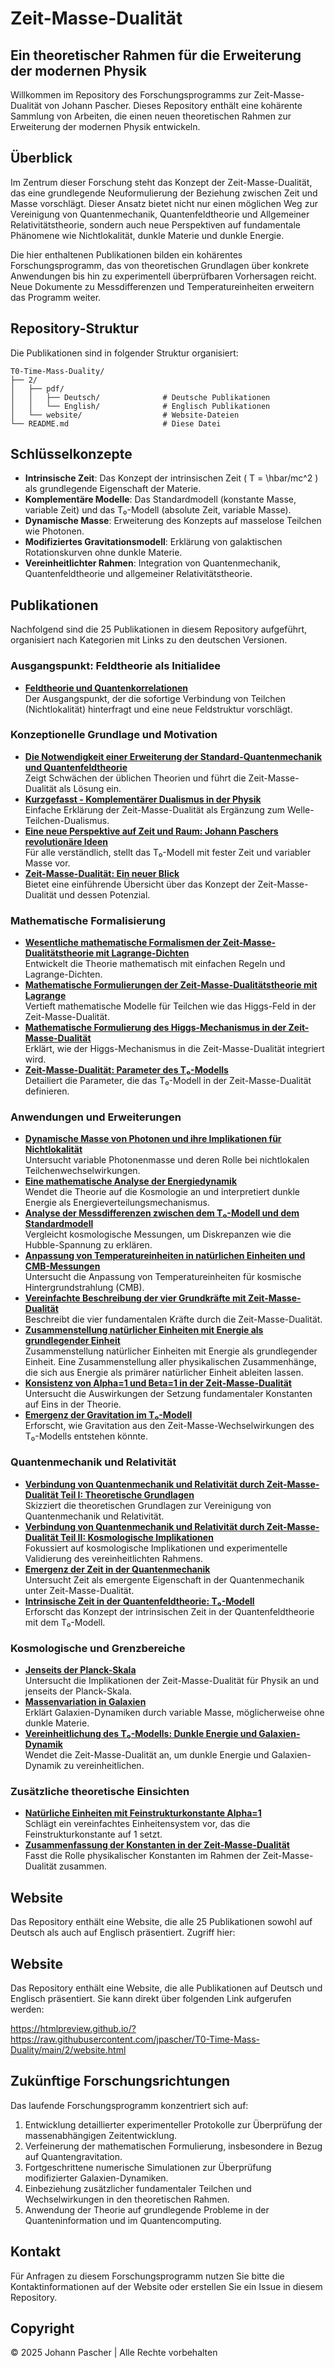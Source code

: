 # Zeit-Masse-Dualität

## Ein theoretischer Rahmen für die Erweiterung der modernen Physik

Willkommen im Repository des Forschungsprogramms zur Zeit-Masse-Dualität von Johann Pascher. Dieses Repository enthält eine kohärente Sammlung von Arbeiten, die einen neuen theoretischen Rahmen zur Erweiterung der modernen Physik entwickeln.

## Überblick

Im Zentrum dieser Forschung steht das Konzept der Zeit-Masse-Dualität, das eine grundlegende Neuformulierung der Beziehung zwischen Zeit und Masse vorschlägt. Dieser Ansatz bietet nicht nur einen möglichen Weg zur Vereinigung von Quantenmechanik, Quantenfeldtheorie und Allgemeiner Relativitätstheorie, sondern auch neue Perspektiven auf fundamentale Phänomene wie Nichtlokalität, dunkle Materie und dunkle Energie.

Die hier enthaltenen Publikationen bilden ein kohärentes Forschungsprogramm, das von theoretischen Grundlagen über konkrete Anwendungen bis hin zu experimentell überprüfbaren Vorhersagen reicht. Neue Dokumente zu Messdifferenzen und Temperatureinheiten erweitern das Programm weiter.

## Repository-Struktur

Die Publikationen sind in folgender Struktur organisiert:
```
T0-Time-Mass-Duality/
├── 2/
│   ├── pdf/
│   │   ├── Deutsch/              # Deutsche Publikationen
│   │   └── English/              # Englisch Publikationen
│   └── website/                  # Website-Dateien
└── README.md                     # Diese Datei
```


## Schlüsselkonzepte

- **Intrinsische Zeit**: Das Konzept der intrinsischen Zeit \( T = \hbar/mc^2 \) als grundlegende Eigenschaft der Materie.
- **Komplementäre Modelle**: Das Standardmodell (konstante Masse, variable Zeit) und das T₀-Modell (absolute Zeit, variable Masse).
- **Dynamische Masse**: Erweiterung des Konzepts auf masselose Teilchen wie Photonen.
- **Modifiziertes Gravitationsmodell**: Erklärung von galaktischen Rotationskurven ohne dunkle Materie.
- **Vereinheitlichter Rahmen**: Integration von Quantenmechanik, Quantenfeldtheorie und allgemeiner Relativitätstheorie.

## Publikationen

Nachfolgend sind die 25 Publikationen in diesem Repository aufgeführt, organisiert nach Kategorien mit Links zu den deutschen Versionen.

### Ausgangspunkt: Feldtheorie als Initialidee

- **[Feldtheorie und Quantenkorrelationen](https://github.com/jpascher/T0-Time-Mass-Duality/blob/main/2/pdf/Deutsch/FeldtheorieQuanten.pdf)**  
  Der Ausgangspunkt, der die sofortige Verbindung von Teilchen (Nichtlokalität) hinterfragt und eine neue Feldstruktur vorschlägt.

### Konzeptionelle Grundlage und Motivation

- **[Die Notwendigkeit einer Erweiterung der Standard-Quantenmechanik und Quantenfeldtheorie](https://github.com/jpascher/T0-Time-Mass-Duality/blob/main/2/pdf/Deutsch/NotwendigkeitQMErweiterung.pdf)**  
  Zeigt Schwächen der üblichen Theorien und führt die Zeit-Masse-Dualität als Lösung ein.
- **[Kurzgefasst - Komplementärer Dualismus in der Physik](https://github.com/jpascher/T0-Time-Mass-Duality/blob/main/2/pdf/Deutsch/KurzKomplementDualPhysik.pdf)**  
  Einfache Erklärung der Zeit-Masse-Dualität als Ergänzung zum Welle-Teilchen-Dualismus.
- **[Eine neue Perspektive auf Zeit und Raum: Johann Paschers revolutionäre Ideen](https://github.com/jpascher/T0-Time-Mass-Duality/blob/main/2/pdf/Deutsch/ZeitRaumPascher.pdf)**  
  Für alle verständlich, stellt das T₀-Modell mit fester Zeit und variabler Masse vor.
- **[Zeit-Masse-Dualität: Ein neuer Blick](https://github.com/jpascher/T0-Time-Mass-Duality/blob/main/2/pdf/Deutsch/ZeitMasseNeuerBlick.pdf)**  
  Bietet eine einführende Übersicht über das Konzept der Zeit-Masse-Dualität und dessen Potenzial.

### Mathematische Formalisierung

- **[Wesentliche mathematische Formalismen der Zeit-Masse-Dualitätstheorie mit Lagrange-Dichten](https://github.com/jpascher/T0-Time-Mass-Duality/blob/main/2/pdf/Deutsch/MathZeitMasseLagrangeDicht.pdf)**  
  Entwickelt die Theorie mathematisch mit einfachen Regeln und Lagrange-Dichten.
- **[Mathematische Formulierungen der Zeit-Masse-Dualitätstheorie mit Lagrange](https://github.com/jpascher/T0-Time-Mass-Duality/blob/main/2/pdf/Deutsch/MathZeitMasseLagrange.pdf)**  
  Vertieft mathematische Modelle für Teilchen wie das Higgs-Feld in der Zeit-Masse-Dualität.
- **[Mathematische Formulierung des Higgs-Mechanismus in der Zeit-Masse-Dualität](https://github.com/jpascher/T0-Time-Mass-Duality/blob/main/2/pdf/Deutsch/MathHiggsZeitMasse.pdf)**  
  Erklärt, wie der Higgs-Mechanismus in die Zeit-Masse-Dualität integriert wird.
- **[Zeit-Masse-Dualität: Parameter des T₀-Modells](https://github.com/jpascher/T0-Time-Mass-Duality/blob/main/2/pdf/Deutsch/ZeitMasseT0Params.pdf)**  
  Detailiert die Parameter, die das T₀-Modell in der Zeit-Masse-Dualität definieren.

### Anwendungen und Erweiterungen

- **[Dynamische Masse von Photonen und ihre Implikationen für Nichtlokalität](https://github.com/jpascher/T0-Time-Mass-Duality/blob/main/2/pdf/Deutsch/DynMassePhotonenNichtlokal.pdf)**  
  Untersucht variable Photonenmasse und deren Rolle bei nichtlokalen Teilchenwechselwirkungen.
- **[Eine mathematische Analyse der Energiedynamik](https://github.com/jpascher/T0-Time-Mass-Duality/blob/main/2/pdf/Deutsch/MathEnergiedynamik.pdf)**  
  Wendet die Theorie auf die Kosmologie an und interpretiert dunkle Energie als Energieverteilungsmechanismus.
- **[Analyse der Messdifferenzen zwischen dem T₀-Modell und dem Standardmodell](https://github.com/jpascher/T0-Time-Mass-Duality/blob/main/2/pdf/Deutsch/MessdifferenzenT0Standard.pdf)**  
  Vergleicht kosmologische Messungen, um Diskrepanzen wie die Hubble-Spannung zu erklären.
- **[Anpassung von Temperatureinheiten in natürlichen Einheiten und CMB-Messungen](https://github.com/jpascher/T0-Time-Mass-Duality/blob/main/2/pdf/Deutsch/TempEinheitenCMB.pdf)**  
  Untersucht die Anpassung von Temperatureinheiten für kosmische Hintergrundstrahlung (CMB).
- **[Vereinfachte Beschreibung der vier Grundkräfte mit Zeit-Masse-Dualität](https://github.com/jpascher/T0-Time-Mass-Duality/blob/main/2/pdf/Deutsch/VierKraefteZeitMasse.pdf)**  
  Beschreibt die vier fundamentalen Kräfte durch die Zeit-Masse-Dualität.
 - **[Zusammenstellung natürlicher Einheiten mit Energie als grundlegender Einheit](https://github.com/jpascher/T0-Time-Mass-Duality/blob/main/2/pdf/Deutsch/NatEinheitenSystematik.pdf)**  
  Zusammenstellung natürlicher Einheiten mit Energie als grundlegender Einheit.
  Eine Zusammenstellung aller physikalischen Zusammenhänge, die sich aus Energie als primärer natürlicher Einheit ableiten lassen.
- **[Konsistenz von Alpha=1 und Beta=1 in der Zeit-Masse-Dualität](https://github.com/jpascher/T0-Time-Mass-Duality/blob/main/2/pdf/Deutsch/Alpha1Beta1Konsistenz.pdf)**  
  Untersucht die Auswirkungen der Setzung fundamentaler Konstanten auf Eins in der Theorie.
- **[Emergenz der Gravitation im T₀-Modell](https://github.com/jpascher/T0-Time-Mass-Duality/blob/main/2/pdf/Deutsch/EmergentGravT0.pdf)**  
  Erforscht, wie Gravitation aus den Zeit-Masse-Wechselwirkungen des T₀-Modells entstehen könnte.

### Quantenmechanik und Relativität

- **[Verbindung von Quantenmechanik und Relativität durch Zeit-Masse-Dualität Teil I: Theoretische Grundlagen](https://github.com/jpascher/T0-Time-Mass-Duality/blob/main/2/pdf/Deutsch/QMRelTimeMassPart1.pdf)**  
  Skizziert die theoretischen Grundlagen zur Vereinigung von Quantenmechanik und Relativität.
- **[Verbindung von Quantenmechanik und Relativität durch Zeit-Masse-Dualität Teil II: Kosmologische Implikationen](https://github.com/jpascher/T0-Time-Mass-Duality/blob/main/2/pdf/Deutsch/QMRelTimeMassPart2.pdf)**  
  Fokussiert auf kosmologische Implikationen und experimentelle Validierung des vereinheitlichten Rahmens.
- **[Emergenz der Zeit in der Quantenmechanik](https://github.com/jpascher/T0-Time-Mass-Duality/blob/main/2/pdf/Deutsch/ZeitEmergentQM.pdf)**  
  Untersucht Zeit als emergente Eigenschaft in der Quantenmechanik unter Zeit-Masse-Dualität.
- **[Intrinsische Zeit in der Quantenfeldtheorie: T₀-Modell](https://github.com/jpascher/T0-Time-Mass-Duality/blob/main/2/pdf/Deutsch/QFTIntrinsischesZeitT0.pdf)**  
  Erforscht das Konzept der intrinsischen Zeit in der Quantenfeldtheorie mit dem T₀-Modell.

### Kosmologische und Grenzbereiche

- **[Jenseits der Planck-Skala](https://github.com/jpascher/T0-Time-Mass-Duality/blob/main/2/pdf/Deutsch/JenseitsPlanck.pdf)**  
  Untersucht die Implikationen der Zeit-Masse-Dualität für Physik an und jenseits der Planck-Skala.
- **[Massenvariation in Galaxien](https://github.com/jpascher/T0-Time-Mass-Duality/blob/main/2/pdf/Deutsch/MassVarGalaxien.pdf)**  
  Erklärt Galaxien-Dynamiken durch variable Masse, möglicherweise ohne dunkle Materie.
- **[Vereinheitlichung des T₀-Modells: Dunkle Energie und Galaxien-Dynamik](https://github.com/jpascher/T0-Time-Mass-Duality/blob/main/2/pdf/Deutsch/T0VereinheitlichungDEGal.pdf)**  
  Wendet die Zeit-Masse-Dualität an, um dunkle Energie und Galaxien-Dynamik zu vereinheitlichen.

### Zusätzliche theoretische Einsichten

- **[Natürliche Einheiten mit Feinstrukturkonstante Alpha=1](https://github.com/jpascher/T0-Time-Mass-Duality/blob/main/2/pdf/Deutsch/NatEinheitenAlpha1.pdf)**  
  Schlägt ein vereinfachtes Einheitensystem vor, das die Feinstrukturkonstante auf 1 setzt.
- **[Zusammenfassung der Konstanten in der Zeit-Masse-Dualität](https://github.com/jpascher/T0-Time-Mass-Duality/blob/main/2/pdf/Deutsch/ZusammenfassungKonstanten.pdf)**  
  Fasst die Rolle physikalischer Konstanten im Rahmen der Zeit-Masse-Dualität zusammen.

## Website

Das Repository enthält eine Website, die alle 25 Publikationen sowohl auf Deutsch als auch auf Englisch präsentiert. Zugriff hier:
## Website

Das Repository enthält eine Website, die alle Publikationen auf Deutsch und Englisch präsentiert. Sie kann direkt über folgenden Link aufgerufen werden:


https://htmlpreview.github.io/?https://raw.githubusercontent.com/jpascher/T0-Time-Mass-Duality/main/2/website.html



## Zukünftige Forschungsrichtungen

Das laufende Forschungsprogramm konzentriert sich auf:
1. Entwicklung detaillierter experimenteller Protokolle zur Überprüfung der massenabhängigen Zeitentwicklung.
2. Verfeinerung der mathematischen Formulierung, insbesondere in Bezug auf Quantengravitation.
3. Fortgeschrittene numerische Simulationen zur Überprüfung modifizierter Galaxien-Dynamiken.
4. Einbeziehung zusätzlicher fundamentaler Teilchen und Wechselwirkungen in den theoretischen Rahmen.
5. Anwendung der Theorie auf grundlegende Probleme in der Quanteninformation und im Quantencomputing.

## Kontakt

Für Anfragen zu diesem Forschungsprogramm nutzen Sie bitte die Kontaktinformationen auf der Website oder erstellen Sie ein Issue in diesem Repository.

## Copyright

© 2025 Johann Pascher | Alle Rechte vorbehalten